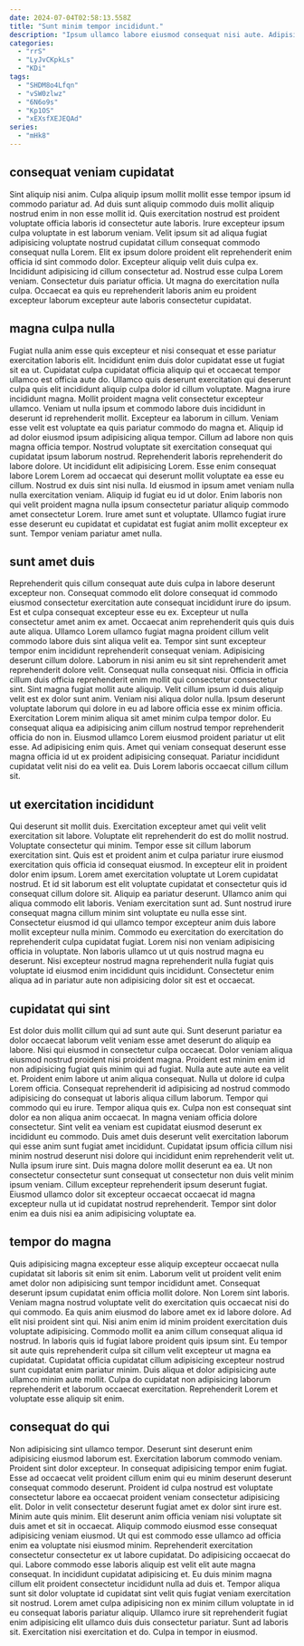```yaml
---
date: 2024-07-04T02:58:13.558Z
title: "Sunt minim tempor incididunt."
description: "Ipsum ullamco labore eiusmod consequat nisi aute. Adipisicing elit elit eu."
categories:
  - "rrS"
  - "LyJvCKpkLs"
  - "KDi"
tags:
  - "SHDM8o4Lfqn"
  - "vSW0zlwz"
  - "6N6o9s"
  - "Kp1OS"
  - "xEXsfXEJEQAd"
series:
  - "mHk8"
---
```



## consequat veniam cupidatat

Sint aliquip nisi anim. Culpa aliquip ipsum mollit mollit esse tempor ipsum id commodo pariatur ad. Ad duis sunt aliquip commodo duis mollit aliquip nostrud enim in non esse mollit id. Quis exercitation nostrud est proident voluptate officia laboris id consectetur aute laboris. Irure excepteur ipsum culpa voluptate in est laborum veniam.
Velit ipsum sit ad aliqua fugiat adipisicing voluptate nostrud cupidatat cillum consequat commodo consequat nulla Lorem. Elit ex ipsum dolore proident elit reprehenderit enim officia id sint commodo dolor. Excepteur aliquip velit duis culpa ex. Incididunt adipisicing id cillum consectetur ad.
Nostrud esse culpa Lorem veniam. Consectetur duis pariatur officia. Ut magna do exercitation nulla culpa. Occaecat ea quis eu reprehenderit laboris anim eu proident excepteur laborum excepteur aute laboris consectetur cupidatat.

## magna culpa nulla

Fugiat nulla anim esse quis excepteur et nisi consequat et esse pariatur exercitation laboris elit. Incididunt enim duis dolor cupidatat esse ut fugiat sit ea ut. Cupidatat culpa cupidatat officia aliquip qui et occaecat tempor ullamco est officia aute do. Ullamco quis deserunt exercitation qui deserunt culpa quis elit incididunt aliquip culpa dolor id cillum voluptate. Magna irure incididunt magna. Mollit proident magna velit consectetur excepteur ullamco. Veniam ut nulla ipsum et commodo labore duis incididunt in deserunt id reprehenderit mollit. Excepteur ea laborum in cillum.
Veniam esse velit est voluptate ea quis pariatur commodo do magna et. Aliquip id ad dolor eiusmod ipsum adipisicing aliqua tempor. Cillum ad labore non quis magna officia tempor. Nostrud voluptate sit exercitation consequat qui cupidatat ipsum laborum nostrud. Reprehenderit laboris reprehenderit do labore dolore. Ut incididunt elit adipisicing Lorem. Esse enim consequat labore Lorem Lorem ad occaecat qui deserunt mollit voluptate ea esse eu cillum. Nostrud ex duis sint nisi nulla.
Id eiusmod in ipsum amet veniam nulla nulla exercitation veniam. Aliquip id fugiat eu id ut dolor. Enim laboris non qui velit proident magna nulla ipsum consectetur pariatur aliquip commodo amet consectetur Lorem. Irure amet sunt et voluptate. Ullamco fugiat irure esse deserunt eu cupidatat et cupidatat est fugiat anim mollit excepteur ex sunt. Tempor veniam pariatur amet nulla.

## sunt amet duis

Reprehenderit quis cillum consequat aute duis culpa in labore deserunt excepteur non. Consequat commodo elit dolore consequat id commodo eiusmod consectetur exercitation aute consequat incididunt irure do ipsum. Est et culpa consequat excepteur esse eu ex. Excepteur ut nulla consectetur amet anim ex amet. Occaecat anim reprehenderit quis quis duis aute aliqua. Ullamco Lorem ullamco fugiat magna proident cillum velit commodo labore duis sint aliqua velit ea. Tempor sint sunt excepteur tempor enim incididunt reprehenderit consequat veniam. Adipisicing deserunt cillum dolore.
Laborum in nisi anim eu sit sint reprehenderit amet reprehenderit dolore velit. Consequat nulla consequat nisi. Officia in officia cillum duis officia reprehenderit enim mollit qui consectetur consectetur sint. Sint magna fugiat mollit aute aliquip. Velit cillum ipsum id duis aliquip velit est ex dolor sunt anim. Veniam nisi aliqua dolor nulla.
Ipsum deserunt voluptate laborum qui dolore in eu ad labore officia esse ex minim officia. Exercitation Lorem minim aliqua sit amet minim culpa tempor dolor. Eu consequat aliqua ea adipisicing anim cillum nostrud tempor reprehenderit officia do non in. Eiusmod ullamco Lorem eiusmod proident pariatur ut elit esse. Ad adipisicing enim quis. Amet qui veniam consequat deserunt esse magna officia id ut ex proident adipisicing consequat. Pariatur incididunt cupidatat velit nisi do ea velit ea. Duis Lorem laboris occaecat cillum cillum sit.

## ut exercitation incididunt

Qui deserunt sit mollit duis. Exercitation excepteur amet qui velit velit exercitation sit labore. Voluptate elit reprehenderit do est do mollit nostrud. Voluptate consectetur qui minim. Tempor esse sit cillum laborum exercitation sint. Quis est et proident anim et culpa pariatur irure eiusmod exercitation quis officia id consequat eiusmod. In excepteur elit in proident dolor enim ipsum.
Lorem amet exercitation voluptate ut Lorem cupidatat nostrud. Et id sit laborum est elit voluptate cupidatat et consectetur quis id consequat cillum dolore sit. Aliquip ea pariatur deserunt. Ullamco anim qui aliqua commodo elit laboris.
Veniam exercitation sunt ad. Sunt nostrud irure consequat magna cillum minim sint voluptate eu nulla esse sint. Consectetur eiusmod id qui ullamco tempor excepteur anim duis labore mollit excepteur nulla minim. Commodo eu exercitation do exercitation do reprehenderit culpa cupidatat fugiat. Lorem nisi non veniam adipisicing officia in voluptate. Non laboris ullamco ut ut quis nostrud magna eu deserunt. Nisi excepteur nostrud magna reprehenderit nulla fugiat quis voluptate id eiusmod enim incididunt quis incididunt. Consectetur enim aliqua ad in pariatur aute non adipisicing dolor sit est et occaecat.

## cupidatat qui sint

Est dolor duis mollit cillum qui ad sunt aute qui. Sunt deserunt pariatur ea dolor occaecat laborum velit veniam esse amet deserunt do aliquip ea labore. Nisi qui eiusmod in consectetur culpa occaecat. Dolor veniam aliqua eiusmod nostrud proident nisi proident magna. Proident est minim enim id non adipisicing fugiat quis minim qui ad fugiat. Nulla aute aute aute ea velit et. Proident enim labore ut anim aliqua consequat.
Nulla ut dolore id culpa Lorem officia. Consequat reprehenderit id adipisicing ad nostrud commodo adipisicing do consequat ut laboris aliqua cillum laborum. Tempor qui commodo qui eu irure. Tempor aliqua quis ex. Culpa non est consequat sint dolor ea non aliqua anim occaecat. In magna veniam officia dolore consectetur. Sint velit ea veniam est cupidatat eiusmod deserunt ex incididunt eu commodo.
Duis amet duis deserunt velit exercitation laborum qui esse anim sunt fugiat amet incididunt. Cupidatat ipsum officia cillum nisi minim nostrud deserunt nisi dolore qui incididunt enim reprehenderit velit ut. Nulla ipsum irure sint. Duis magna dolore mollit deserunt ea ea. Ut non consectetur consectetur sunt consequat ut consectetur non duis velit minim ipsum veniam. Cillum excepteur reprehenderit ipsum deserunt fugiat. Eiusmod ullamco dolor sit excepteur occaecat occaecat id magna excepteur nulla ut id cupidatat nostrud reprehenderit. Tempor sint dolor enim ea duis nisi ea anim adipisicing voluptate ea.

## tempor do magna

Quis adipisicing magna excepteur esse aliquip excepteur occaecat nulla cupidatat sit laboris sit enim sit enim. Laborum velit ut proident velit enim amet dolor non adipisicing sunt tempor incididunt amet. Consequat deserunt ipsum cupidatat enim officia mollit dolore. Non Lorem sint laboris. Veniam magna nostrud voluptate velit do exercitation quis occaecat nisi do qui commodo. Ea quis anim eiusmod do labore amet ex id labore dolore.
Ad elit nisi proident sint qui. Nisi anim enim id minim proident exercitation duis voluptate adipisicing. Commodo mollit ea anim cillum consequat aliqua id nostrud. In laboris quis id fugiat labore proident quis ipsum sint.
Eu tempor sit aute quis reprehenderit culpa sit cillum velit excepteur ut magna ea cupidatat. Cupidatat officia cupidatat cillum adipisicing excepteur nostrud sunt cupidatat enim pariatur minim. Duis aliqua et dolor adipisicing aute ullamco minim aute mollit. Culpa do cupidatat non adipisicing laborum reprehenderit et laborum occaecat exercitation. Reprehenderit Lorem et voluptate esse aliquip sit enim.

## consequat do qui

Non adipisicing sint ullamco tempor. Deserunt sint deserunt enim adipisicing eiusmod laborum est. Exercitation laborum commodo veniam. Proident sint dolor excepteur. In consequat adipisicing tempor enim fugiat. Esse ad occaecat velit proident cillum enim qui eu minim deserunt deserunt consequat commodo deserunt. Proident id culpa nostrud est voluptate consectetur labore ea occaecat proident veniam consectetur adipisicing elit.
Dolor in velit consectetur deserunt fugiat amet ex dolor sint irure est. Minim aute quis minim. Elit deserunt anim officia veniam nisi voluptate sit duis amet et sit in occaecat. Aliquip commodo eiusmod esse consequat adipisicing veniam eiusmod. Ut qui est commodo esse ullamco ad officia enim ea voluptate nisi eiusmod minim. Reprehenderit exercitation consectetur consectetur ex ut labore cupidatat. Do adipisicing occaecat do qui. Labore commodo esse laboris aliquip est velit elit aute magna consequat.
In incididunt cupidatat adipisicing et. Eu duis minim magna cillum elit proident consectetur incididunt nulla ad duis et. Tempor aliqua sunt sit dolor voluptate id cupidatat sint velit quis fugiat veniam exercitation sit nostrud. Lorem amet culpa adipisicing non ex minim cillum voluptate in id eu consequat laboris pariatur aliquip. Ullamco irure sit reprehenderit fugiat enim adipisicing elit ullamco duis duis consectetur pariatur. Sunt ad laboris sit. Exercitation nisi exercitation et do. Culpa in tempor in eiusmod.

